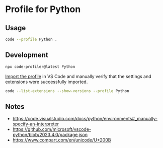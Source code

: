 # Profile for Python

## Usage

```bash
code --profile Python .
```

## Development

```bash
npx code-profiler@latest Python
```

[Import the profile](https://code.visualstudio.com/docs/editor/profiles) in VS Code and manually verify that the settings and extensions were successfully imported.

```bash
code --list-extensions --show-versions --profile Python
```

## Notes

- https://code.visualstudio.com/docs/python/environments#_manually-specify-an-interpreter
- https://github.com/microsoft/vscode-python/blob/2023.4.0/package.json
- https://www.compart.com/en/unicode/U+200B

